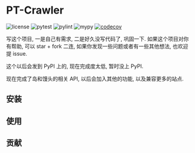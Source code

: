 # PT-Crawler

![license](https://img.shields.io/badge/license-MIT-green)
![pytest](https://github.com/zqmillet/pt-crawler/actions/workflows/pytest.yml/badge.svg)
![pylint](https://github.com/zqmillet/pt-crawler/actions/workflows/pylint.yml/badge.svg)
![mypy](https://github.com/zqmillet/pt-crawler/actions/workflows/mypy.yml/badge.svg)
[![codecov](https://codecov.io/github/zqmillet/pt-crawler/graph/badge.svg?token=KY6EZ4Y4ER)](https://codecov.io/github/zqmillet/pt-crawler)

写这个项目, 一是自己有需求, 二是好久没写代码了, 巩固一下. 如果这个项目对你有帮助, 可以 star + fork 二连, 如果你发现一些问题或者有一些其他想法, 也欢迎提 issue.

这个以后会发到 PyPI 上的, 现在完成度太低, 暂时没上 PyPI.

现在完成了岛和馒头的相关 API, 以后会加入其他的功能, 以及兼容更多的站点.

## 安装

## 使用

## 贡献
